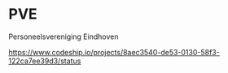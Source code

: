 PVE
===

Personeelsvereniging Eindhoven

https://www.codeship.io/projects/8aec3540-de53-0130-58f3-122ca7ee39d3/status
